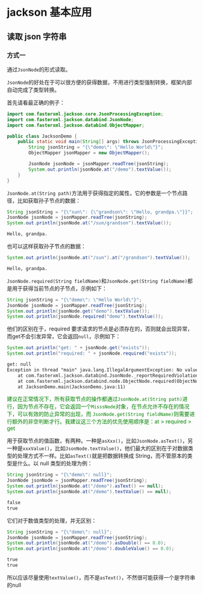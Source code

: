 # jackson 基本应用

## 读取 json 字符串

### 方式一

通过`JsonNode`的形式读取。

`JsonNode`的好处在于可以很方便的获得数据，不用进行类型强制转换，框架内部自动完成了类型转换。

首先请看最正确的例子：

```java
import com.fasterxml.jackson.core.JsonProcessingException;
import com.fasterxml.jackson.databind.JsonNode;
import com.fasterxml.jackson.databind.ObjectMapper;

public class JacksonDemo {
    public static void main(String[] args) throws JsonProcessingException {
        String jsonString = "{\"demo\": \"Hello World\"}";
        ObjectMapper jsonMapper = new ObjectMapper();

        JsonNode jsonNode = jsonMapper.readTree(jsonString);
        System.out.println(jsonNode.at("/demo").textValue());
    }
}
```

`JsonNode.at(String path)`方法用于获得指定的属性，它的参数是一个节点路径，比如获取孙子节点的数据：

```java
String jsonString = "{\"sun\": {\"grandson\": \"Hello, grandpa.\"}}";
JsonNode jsonNode = jsonMapper.readTree(jsonString);
System.out.println(jsonNode.at("/sun/grandson").textValue());
```

```txt
Hello, grandpa.
```

也可以这样获取孙子节点的数据：

```java
System.out.println(jsonNode.at("/sun").at("/grandson").textValue());
```

```txt
Hello, grandpa.
```

`JsonNode.required(String fieldName)`和`JsonNode.get(String fieldName)`都是用于获得当前节点的子节点，示例如下：

```java
String jsonString = "{\"demo\": \"Hello World\"}";
JsonNode jsonNode = jsonMapper.readTree(jsonString);
System.out.println(jsonNode.get("demo").textValue());
System.out.println(jsonNode.required("demo").textValue());
```

他们的区别在于，required 要求请求的节点是必须存在的，否则就会出现异常，而get不会引发异常，它会返回`null`，示例如下：

```java
System.out.println("get: " + jsonNode.get("exists"));
System.out.println("required: " + jsonNode.required("exists"));
```

```txt
get: null
Exception in thread "main" java.lang.IllegalArgumentException: No value for property 'exists' of `ObjectNode`
	at com.fasterxml.jackson.databind.JsonNode._reportRequiredViolation(JsonNode.java:1161)
	at com.fasterxml.jackson.databind.node.ObjectNode.required(ObjectNode.java:138)
	at JacksonDemo.main(JacksonDemo.java:11)
```

<font color="green">建议在正常情况下，所有获取节点的操作都通过`JsonNode.at(String path)`进行，因为节点不存在，它会返回一个`MisssNode`对象，在节点允许不存在的情况下，可以有效的防止异常的出现，而 `JsonNode.get(String fieldName)`则需要进行额外的非空判断才行。我建议这三个方法的优先使用顺序是：at > required > get</font>

用于获取节点的值函数，有两种。一种是`asXxx()`，比如`JsonNode.asText()`，另一种是`xxxValue()`，比如`JsonNode.textValue()`，他们最大的区别在于对数据类型的处理方式不一样。比如`asText()`就是把数据转换成 String，而不管原本的类型是什么。以 null 类型的处理为例：

```java
String jsonString = "{\"demo\": null}";
JsonNode jsonNode = jsonMapper.readTree(jsonString);
System.out.println(jsonNode.at("/demo").asText() == null);
System.out.println(jsonNode.at("/demo").textValue() == null);
```

```txt
false
true
```

它们对于数值类型的处理，并无区别：

```java
String jsonString = "{\"demo\": null}";
JsonNode jsonNode = jsonMapper.readTree(jsonString);
System.out.println(jsonNode.at("/demo").asDouble() == 0.0);
System.out.println(jsonNode.at("/demo").doubleValue() == 0.0);
```

```txt
true
true
```

所以应该尽量使用`textValue()`，而不是`asText()`，不然很可能获得一个是字符串的null

